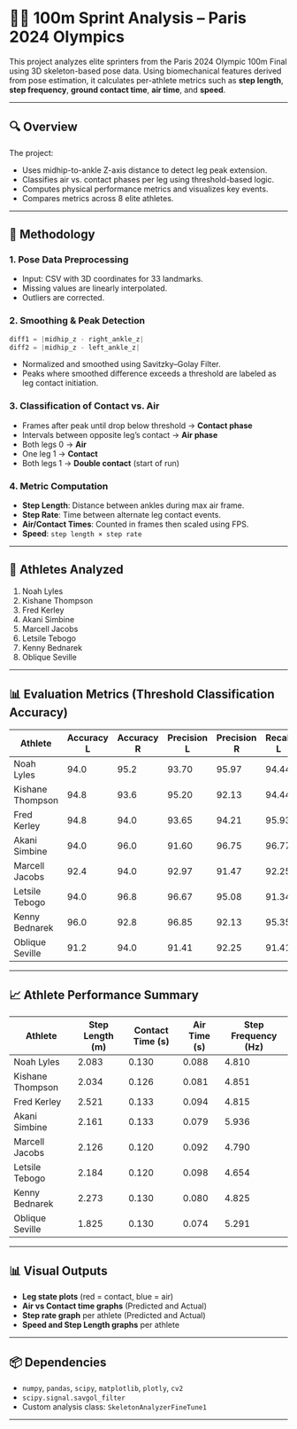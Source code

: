 
# 🏃‍♂️ 100m Sprint Analysis – Paris 2024 Olympics

This project analyzes elite sprinters from the Paris 2024 Olympic 100m Final using 3D skeleton-based pose data. Using biomechanical features derived from pose estimation, it calculates per-athlete metrics such as **step length**, **step frequency**, **ground contact time**, **air time**, and **speed**.

---

## 🔍 Overview

The project:
- Uses midhip-to-ankle Z-axis distance to detect leg peak extension.
- Classifies air vs. contact phases per leg using threshold-based logic.
- Computes physical performance metrics and visualizes key events.
- Compares metrics across 8 elite athletes.

---

## 🧠 Methodology

### 1. Pose Data Preprocessing
- Input: CSV with 3D coordinates for 33 landmarks.
- Missing values are linearly interpolated.
- Outliers are corrected.

### 2. Smoothing & Peak Detection
```python
diff1 = |midhip_z - right_ankle_z|
diff2 = |midhip_z - left_ankle_z|
```
- Normalized and smoothed using Savitzky–Golay Filter.
- Peaks where smoothed difference exceeds a threshold are labeled as leg contact initiation.

### 3. Classification of Contact vs. Air
- Frames after peak until drop below threshold → **Contact phase**
- Intervals between opposite leg’s contact → **Air phase**
- Both legs 0 → **Air**
- One leg 1 → **Contact**
- Both legs 1 → **Double contact** (start of run)

### 4. Metric Computation
- **Step Length**: Distance between ankles during max air frame.
- **Step Rate**: Time between alternate leg contact events.
- **Air/Contact Times**: Counted in frames then scaled using FPS.
- **Speed**: `step length × step rate`

---

## 👟 Athletes Analyzed

1. Noah Lyles  
2. Kishane Thompson  
3. Fred Kerley  
4. Akani Simbine  
5. Marcell Jacobs  
6. Letsile Tebogo  
7. Kenny Bednarek  
8. Oblique Seville

---

## 📊 Evaluation Metrics (Threshold Classification Accuracy)

| Athlete             | Accuracy L | Accuracy R | Precision L | Precision R | Recall L | Recall R |
|---------------------|------------|------------|-------------|-------------|----------|----------|
| Noah Lyles          | 94.0       | 95.2       | 93.70       | 95.97       | 94.44    | 94.44    |
| Kishane Thompson    | 94.8       | 93.6       | 95.20       | 92.13       | 94.44    | 95.12    |
| Fred Kerley         | 94.8       | 94.0       | 93.65       | 94.21       | 95.93    | 93.44    |
| Akani Simbine       | 94.0       | 96.0       | 91.60       | 96.75       | 96.77    | 95.20    |
| Marcell Jacobs      | 92.4       | 94.0       | 92.97       | 91.47       | 92.25    | 96.72    |
| Letsile Tebogo      | 94.0       | 96.8       | 96.67       | 95.08       | 91.34    | 98.31    |
| Kenny Bednarek      | 96.0       | 92.8       | 96.85       | 92.13       | 95.35    | 93.60    |
| Oblique Seville     | 91.2       | 94.0       | 91.41       | 92.25       | 91.41    | 95.97    |

---

## 📈 Athlete Performance Summary

| Athlete           | Step Length (m) | Contact Time (s) | Air Time (s) | Step Frequency (Hz) |
|-------------------|------------------|-------------------|---------------|----------------------|
| Noah Lyles        | 2.083           | 0.130             | 0.088         | 4.810                |
| Kishane Thompson  | 2.034           | 0.126             | 0.081         | 4.851                |
| Fred Kerley       | 2.521           | 0.133             | 0.094         | 4.815                |
| Akani Simbine     | 2.161           | 0.133             | 0.079         | 5.936                |
| Marcell Jacobs    | 2.126           | 0.120             | 0.092         | 4.790                |
| Letsile Tebogo    | 2.184           | 0.120             | 0.098         | 4.654                |
| Kenny Bednarek    | 2.273           | 0.130             | 0.080         | 4.825                |
| Oblique Seville   | 1.825           | 0.130             | 0.074         | 5.291                |

---

## 📊 Visual Outputs

- **Leg state plots** (red = contact, blue = air)
- **Air vs Contact time graphs** (Predicted and Actual)
- **Step rate graph** per athlete (Predicted and Actual)
- **Speed and Step Length graphs** per athlete

---

## 📦 Dependencies

- `numpy`, `pandas`, `scipy`, `matplotlib`, `plotly`, `cv2`
- `scipy.signal.savgol_filter`
- Custom analysis class: `SkeletonAnalyzerFineTune1`

---

